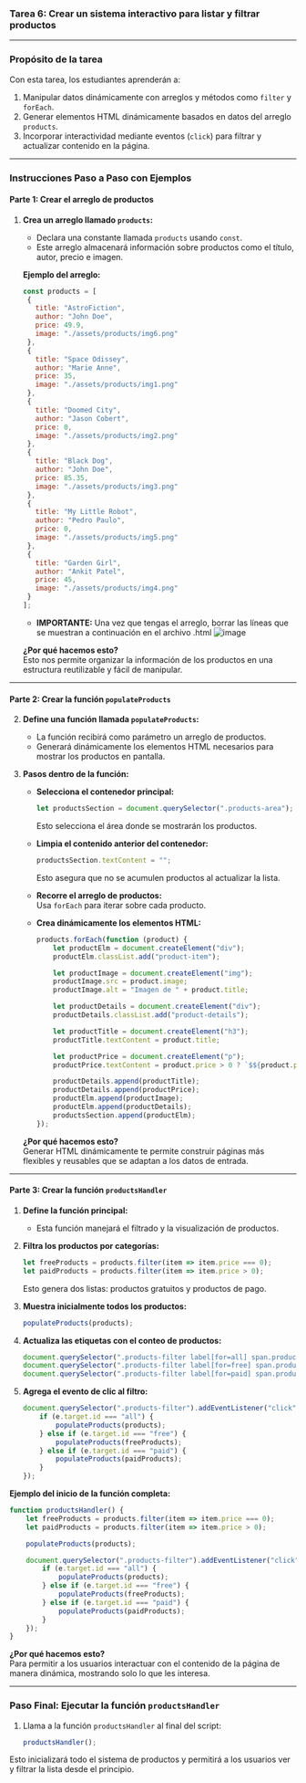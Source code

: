 ### **Tarea 6: Crear un sistema interactivo para listar y filtrar productos**  

---

### **Propósito de la tarea**  

Con esta tarea, los estudiantes aprenderán a:  
1. Manipular datos dinámicamente con arreglos y métodos como `filter` y `forEach`.  
2. Generar elementos HTML dinámicamente basados en datos del arreglo `products`.  
3. Incorporar interactividad mediante eventos (`click`) para filtrar y actualizar contenido en la página.  

---

### **Instrucciones Paso a Paso con Ejemplos**  

#### **Parte 1: Crear el arreglo de productos**  

1. **Crea un arreglo llamado `products`:**  
   - Declara una constante llamada `products` usando `const`.  
   - Este arreglo almacenará información sobre productos como el título, autor, precio e imagen.  

   **Ejemplo del arreglo:**  
   ```javascript
   const products = [
    {
      title: "AstroFiction",
      author: "John Doe",
      price: 49.9,
      image: "./assets/products/img6.png"
    },
    {
      title: "Space Odissey",
      author: "Marie Anne",
      price: 35,
      image: "./assets/products/img1.png"
    },
    {
      title: "Doomed City",
      author: "Jason Cobert",
      price: 0,
      image: "./assets/products/img2.png"
    },
    {
      title: "Black Dog",
      author: "John Doe",
      price: 85.35,
      image: "./assets/products/img3.png"
    },
    {
      title: "My Little Robot",
      author: "Pedro Paulo",
      price: 0,
      image: "./assets/products/img5.png"
    },
    {
      title: "Garden Girl",
      author: "Ankit Patel",
      price: 45,
      image: "./assets/products/img4.png"
    }
   ];
   ```
   - **IMPORTANTE:** Una vez que tengas el arreglo, borrar las líneas que se muestran a continuación en el archivo .html 
   ![image](https://github.com/user-attachments/assets/21806135-4a1c-4a4a-be55-e16ea7281c0c)

  
   **¿Por qué hacemos esto?**  
   Esto nos permite organizar la información de los productos en una estructura reutilizable y fácil de manipular.  

---

#### **Parte 2: Crear la función `populateProducts`**  

2. **Define una función llamada `populateProducts`:**  
   - La función recibirá como parámetro un arreglo de productos.  
   - Generará dinámicamente los elementos HTML necesarios para mostrar los productos en pantalla.  

3. **Pasos dentro de la función:**  

   - **Selecciona el contenedor principal:**  
     ```javascript
     let productsSection = document.querySelector(".products-area");
     ```  
     Esto selecciona el área donde se mostrarán los productos.  

   - **Limpia el contenido anterior del contenedor:**  
     ```javascript
     productsSection.textContent = "";
     ```  
     Esto asegura que no se acumulen productos al actualizar la lista.  

   - **Recorre el arreglo de productos:**  
     Usa `forEach` para iterar sobre cada producto.  

   - **Crea dinámicamente los elementos HTML:**  
     ```javascript
     products.forEach(function (product) {
         let productElm = document.createElement("div");
         productElm.classList.add("product-item");

         let productImage = document.createElement("img");
         productImage.src = product.image;
         productImage.alt = "Imagen de " + product.title;

         let productDetails = document.createElement("div");
         productDetails.classList.add("product-details");

         let productTitle = document.createElement("h3");
         productTitle.textContent = product.title;

         let productPrice = document.createElement("p");
         productPrice.textContent = product.price > 0 ? `$${product.price}` : "Gratis";

         productDetails.append(productTitle);
         productDetails.append(productPrice);
         productElm.append(productImage);
         productElm.append(productDetails);
         productsSection.append(productElm);
     });
     ```  

   **¿Por qué hacemos esto?**  
   Generar HTML dinámicamente te permite construir páginas más flexibles y reusables que se adaptan a los datos de entrada.  

---

#### **Parte 3: Crear la función `productsHandler`**  

1. **Define la función principal:**  
   - Esta función manejará el filtrado y la visualización de productos.  

2. **Filtra los productos por categorías:**  
   ```javascript
   let freeProducts = products.filter(item => item.price === 0);
   let paidProducts = products.filter(item => item.price > 0);
   ```  
   Esto genera dos listas: productos gratuitos y productos de pago.  

3. **Muestra inicialmente todos los productos:**  
   ```javascript
   populateProducts(products);
   ```  

4. **Actualiza las etiquetas con el conteo de productos:**  
   ```javascript
   document.querySelector(".products-filter label[for=all] span.product-amount").textContent = products.length;
   document.querySelector(".products-filter label[for=free] span.product-amount").textContent = freeProducts.length;
   document.querySelector(".products-filter label[for=paid] span.product-amount").textContent = paidProducts.length;
   ```  

5. **Agrega el evento de clic al filtro:**  
   ```javascript
   document.querySelector(".products-filter").addEventListener("click", function (e) {
       if (e.target.id === "all") {
           populateProducts(products);
       } else if (e.target.id === "free") {
           populateProducts(freeProducts);
       } else if (e.target.id === "paid") {
           populateProducts(paidProducts);
       }
   });
   ```  

**Ejemplo del inicio de la función completa:**  
```javascript
function productsHandler() {
    let freeProducts = products.filter(item => item.price === 0);
    let paidProducts = products.filter(item => item.price > 0);

    populateProducts(products);

    document.querySelector(".products-filter").addEventListener("click", function (e) {
        if (e.target.id === "all") {
            populateProducts(products);
        } else if (e.target.id === "free") {
            populateProducts(freeProducts);
        } else if (e.target.id === "paid") {
            populateProducts(paidProducts);
        }
    });
}
```  

**¿Por qué hacemos esto?**  
Para permitir a los usuarios interactuar con el contenido de la página de manera dinámica, mostrando solo lo que les interesa.  

---

### **Paso Final: Ejecutar la función `productsHandler`**

1. Llama a la función `productsHandler` al final del script:  
   ```javascript
   productsHandler();
   ```  

Esto inicializará todo el sistema de productos y permitirá a los usuarios ver y filtrar la lista desde el principio.
